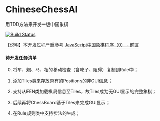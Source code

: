 # ChineseChessAI
用TDD方法来开发一版中国象棋

[![Build Status](https://travis-ci.com/welldoer/ChineseChessAI.svg?branch=master)](https://travis-ci.com/welldoer/ChineseChessAI)

【说明】本开发过程严重参考 [JavaScript中国象棋程序（0） - 前言](http://www.cnblogs.com/royhoo/p/6426394.html)



#### 待开发任务清单
0. 将车、炮、马、相的移动检查（含吃子、阻碍）复制到Rule中；

1. 添加Tiles类来存放原有的Positions的非GUI信息；

2. 支持从FEN类加载棋局信息至Tiles，故Tiles成为无GUI显示的完整象棋；

3. 后续再将ChessBoard基于Tiles来完成GUI显示；

4. 在Rule规则类中支持步法的生成；